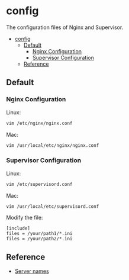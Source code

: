 # config

The configuration files of Nginx and Supervisor.

- [config](#config)
  - [Default](#default)
    - [Nginx Configuration](#nginx-configuration)
    - [Supervisor Configuration](#supervisor-configuration)
  - [Reference](#reference)

## Default

### Nginx Configuration

Linux:

```bash
vim /etc/nginx/nginx.conf
```

Mac:

```bash
vim /usr/local/etc/nginx/nginx.conf
```

### Supervisor Configuration

Linux:

```bash
vim /etc/supervisord.conf
```

Mac:

```bash
vim /usr/local/etc/supervisord.conf
```

Modify the file:

```text
[include]
files = /your/path1/*.ini
files = /your/path2/*.ini
```

## Reference

- [Server names](http://nginx.org/en/docs/http/server_names.html)
